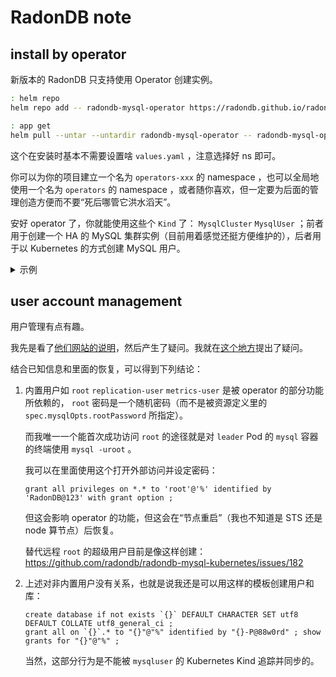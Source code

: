 
# RadonDB note

## install by operator

新版本的 RadonDB 只支持使用 Operator 创建实例。

~~~ sh
: helm repo
helm repo add -- radondb-mysql-operator https://radondb.github.io/radondb-mysql-kubernetes

: app get
helm pull --untar --untardir radondb-mysql-operator -- radondb-mysql-operator/mysql-operator
~~~

这个在安装时基本不需要设置啥 `values.yaml` ，注意选择好 ns 即可。

你可以为你的项目建立一个名为 `operators-xxx` 的 namespace ，也可以全局地使用一个名为 `operators` 的 namespace ，或者随你喜欢，但一定要为后面的管理创造方便而不要“死后哪管它洪水滔天”。

安好 operator 了，你就能使用这些个 `Kind` 了： `MysqlCluster` `MysqlUser` ；前者用于创建一个 HA 的 MySQL 集群实例（目前用着感觉还挺方便维护的），后者用于以 Kubernetes 的方式创建 MySQL 用户。

<details>

<summary>示例</summary>

~~~~ yaml
apiVersion: mysql.radondb.com/v1alpha1
kind: MysqlCluster
metadata:
  name: meta-mysql
  namespace: bigdataplat-db
spec:
  replicas: 3
  mysqlVersion: "5.7"
  
  # the backupSecretName specify the secret file name which store S3 information,
  # if you want S3 backup or restore, please create backup_secret.yaml, uncomment below and fill secret name:
  # backupSecretName: 
  
  # if you want create mysqlcluster from S3, uncomment and fill the directory in S3 bucket below:
  # restoreFrom: 
  
  mysqlOpts:
    rootPassword: "RadonDB@123"
    rootHost: "%" # 这个原来是 localhost ，我改成这样但其实没用。
    user: radondb_usr
    password: RadonDB@123
    database: radondb
    initTokuDB: true

    # A simple map between string and string.
    # Such as:
    #    mysqlConf:
    #      expire_logs_days: "7"
    mysqlConf:
      expire_logs_days: "7"

    resources:
      requests:
        cpu: 100m
        memory: 256Mi
      limits:
        cpu: 500m
        memory: 1Gi

  xenonOpts:
    image: radondb/xenon:1.1.5-alpha
    admitDefeatHearbeatCount: 5
    electionTimeout: 10000

    resources:
      requests:
        cpu: 50m
        memory: 128Mi
      limits:
        cpu: 100m
        memory: 256Mi

  metricsOpts:
    enabled: false
    image: prom/mysqld-exporter:v0.12.1

    resources:
      requests:
        cpu: 10m
        memory: 32Mi
      limits:
        cpu: 100m
        memory: 128Mi

  podPolicy:
    imagePullPolicy: IfNotPresent
    sidecarImage: radondb/mysql-sidecar:v2.1.4
    busyboxImage: busybox:1.32

    slowLogTail: false
    auditLogTail: false

    labels: {}
    annotations: {}
    affinity: {}
    priorityClassName: ""
    tolerations: []
    schedulerName: ""
    # extraResources defines quotas for containers other than mysql or xenon.
    extraResources:
      requests:
        cpu: 10m
        memory: 32Mi

  persistence:
    enabled: true
    accessModes:
    - ReadWriteOnce
    # storageClass: ""
    size: 20Gi
~~~~

</details>

## user account management

用户管理有点有趣。

我先是看了[他们网站的说明](https://radondb.com/docs/mysql/v2.1.3/feature/mysqluser)，然后产生了疑问。我就在[这个地方](https://github.com/radondb/radondb-mysql-kubernetes/issues/337)提出了疑问。

结合已知信息和里面的恢复，可以得到下列结论：

1. 内置用户如 `root` `replication-user` `metrics-user` 是被 operator 的部分功能所依赖的， `root` 密码是一个随机密码（而不是被资源定义里的 `spec.mysqlOpts.rootPassword` 所指定）。
   
   而我唯一一个能首次成功访问 `root` 的途径就是对 `leader` Pod 的 `mysql` 容器的终端使用 `mysql -uroot` 。
   
   我可以在里面使用这个打开外部访问并设定密码：
   
   ~~~~ mysql
   grant all privileges on *.* to 'root'@'%' identified by 'RadonDB@123' with grant option ;
   ~~~~
   
   但这会影响 operator 的功能，但这会在“节点重启”（我也不知道是 STS 还是 node 算节点）后恢复。
   
   替代远程 `root` 的超级用户目前是像这样创建： https://github.com/radondb/radondb-mysql-kubernetes/issues/182
   
2. 上述对非内置用户没有关系，也就是说我还是可以用这样的模板创建用户和库：
   
   ~~~~ mysql
   create database if not exists `{}` DEFAULT CHARACTER SET utf8 DEFAULT COLLATE utf8_general_ci ;
   grant all on `{}`.* to "{}"@"%" identified by "{}-P@88w0rd" ; show grants for "{}"@"%" ;
   ~~~~
   
   当然，这部分行为是不能被 `mysqluser` 的 Kubernetes Kind 追踪并同步的。


